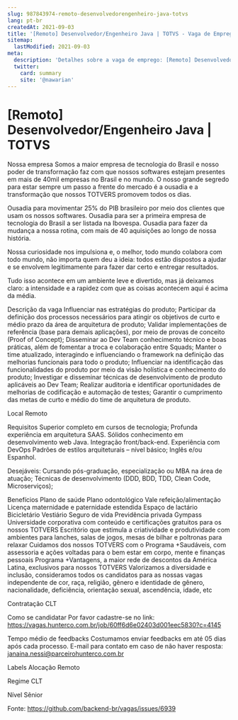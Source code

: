 ```yaml
---
slug: 987843974-remoto-desenvolvedorengenheiro-java-totvs
lang: pt-br
createdAt: 2021-09-03
title: '[Remoto] Desenvolvedor/Engenheiro Java | TOTVS - Vaga de Emprego'
sitemap:
  lastModified: 2021-09-03
meta:
  description: 'Detalhes sobre a vaga de emprego: [Remoto] Desenvolvedor/Engenheiro Java | TOTVS'
  twitter:
    card: summary
    site: '@nawarian'
---
```


# [Remoto] Desenvolvedor/Engenheiro Java | TOTVS

Nossa empresa
Somos a maior empresa de tecnologia do Brasil e nosso poder de transformação faz com que nossos softwares estejam presentes em mais de 40mil empresas no Brasil e no mundo.
O nosso grande segredo para estar sempre um passo a frente do mercado é a ousadia e a transformação que nossos TOTVERS promovem todos os dias.

Ousadia para movimentar 25% do PIB brasileiro por meio dos clientes que usam os nossos softwares.
Ousadia para ser a primeira empresa de tecnologia do Brasil a ser listada na Ibovespa.
Ousadia para fazer da mudança a nossa rotina, com mais de 40 aquisições ao longo de nossa história.

Nossa curiosidade nos impulsiona e, o melhor, todo mundo colabora com todo mundo, não importa quem deu a ideia: todos estão dispostos a ajudar e se envolvem legitimamente para fazer dar certo e entregar resultados.

Tudo isso acontece em um ambiente leve e divertido, mas já deixamos claro: a intensidade e a rapidez com que as coisas acontecem aqui é acima da média.

Descrição da vaga
Influenciar nas estratégias do produto;
Participar da definição dos processos necessários para atingir os objetivos de curto e médio prazo da área de arquitetura de produto;
Validar implementações de referência (base para demais aplicações), por meio de provas de conceito (Proof of Concept);
Disseminar ao Dev Team conhecimento técnico e boas práticas, além de fomentar a troca e colaboração entre Squads;
Manter o time atualizado, interagindo e influenciando o framework na definição das melhorias funcionais para todo o produto;
Influenciar na identificação das funcionalidades do produto por meio da visão holística e conhecimento do produto;
Investigar e disseminar técnicas de desenvolvimento de produto aplicáveis ao Dev Team;
Realizar auditoria e identificar oportunidades de melhorias de codificação e automação de testes;
Garantir o cumprimento das metas de curto e médio do time de arquitetura de produto.

Local
Remoto

Requisitos
Superior completo em cursos de tecnologia;
Profunda experiência em arquitetura SAAS.
Sólidos conhecimento em desenvolvimento web Java.
Integração front/back-end.
Experiência com DevOps
Padrões de estilos arquiteturais – nível básico;
Inglês e/ou Espanhol.

Desejáveis:
Cursando pós-graduação, especialização ou MBA na área de atuação;
Técnicas de desenvolvimento (DDD, BDD, TDD, Clean Code, Microserviços);

Benefícios
Plano de saúde
Plano odontológico
Vale refeição/alimentação
Licença maternidade e paternidade estendida
Espaço de lactário
Bicicletário
Vestiário
Seguro de vida
Previdência privada
Gympass
Universidade corporativa com conteúdo e certificações gratuitos para os nossos TOTVERS
Escritório que estimula a criatividade e produtividade com ambientes para lanches, salas de jogos, mesas de bilhar e poltronas para relaxar
Cuidamos dos nossos TOTVERS com o Programa +Saudáveis, com assessoria e ações voltadas para o bem estar em corpo, mente e finanças pessoais
Programa +Vantagens, a maior rede de descontos da América Latina, exclusivos para nossos TOTVERS
Valorizamos a diversidade e inclusão, consideramos todos os candidatos para as nossas vagas independente de cor, raça, religião, gênero e identidade de gênero, nacionalidade, deficiência, orientação sexual, ascendência, idade, etc

Contratação
CLT

Como se candidatar
Por favor cadastre-se no link: https://vagas.hunterco.com.br/job/60ff6d6e02403d001eec5830?c=4145

Tempo médio de feedbacks
Costumamos enviar feedbacks em até 05 dias após cada processo.
E-mail para contato em caso de não haver resposta: janaina.nessi@parceirohunterco.com.br

Labels
Alocação
Remoto

Regime
CLT

Nível
Sênior

Fonte: https://github.com/backend-br/vagas/issues/6939